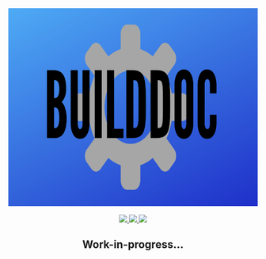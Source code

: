 <center>
	<img src="./assets/builddoc-bg.png" width="700" height="400"></img>
	<p align="center">
		<a href="https://github.com/itsamedood/BuildDoc/blob/main/LICENSE">
			<img src="https://img.shields.io/github/license/itsamedood/BuildDoc?color=blue&style=for-the-badge">
		</a>
		<a href="https://lgtm.com/projects/g/itsamedood/BuildDoc/?mode=list">
			<img src="https://img.shields.io/lgtm/grade/python/github/itsamedood/BuildDoc?style=for-the-badge">
		</a>
		<a href="https://github.com/itsamedood/BuildDoc">
			<img src="https://img.shields.io/github/stars/itsamedood/BuildDoc?style=for-the-badge">
		</a>
	</p>
	<h2><b>Work-in-progress...</b></h2>
</center>
